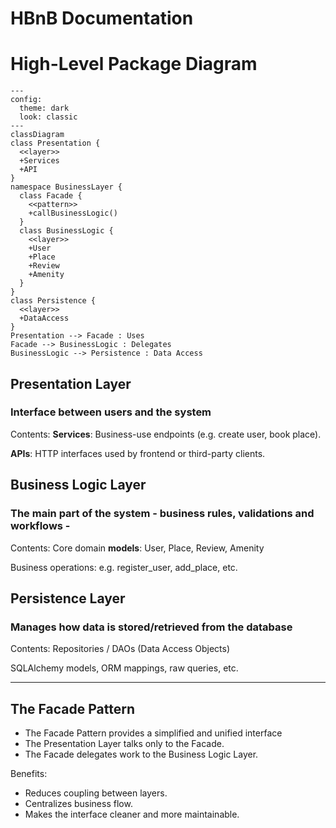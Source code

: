 # HBnB Documentation

# High-Level Package Diagram

```mermaid
---
config:
  theme: dark
  look: classic
---
classDiagram
class Presentation {
  <<layer>>
  +Services
  +API
}
namespace BusinessLayer {
  class Facade {
    <<pattern>>
    +callBusinessLogic()
  }
  class BusinessLogic {
    <<layer>>
    +User
    +Place
    +Review
    +Amenity
  }
}
class Persistence {
  <<layer>>
  +DataAccess
}
Presentation --> Facade : Uses
Facade --> BusinessLogic : Delegates
BusinessLogic --> Persistence : Data Access
```

## Presentation Layer

### Interface between users and the system

Contents:
**Services**: Business-use endpoints (e.g. create user, book place).

**APIs**: HTTP interfaces used by frontend or third-party clients.



## Business Logic Layer

### The main part of the system - business rules, validations and workflows -

Contents:
Core domain **models**: User, Place, Review, Amenity

Business operations: e.g. register_user, add_place, etc.



## Persistence Layer

### Manages how data is stored/retrieved from the database

Contents:
Repositories / DAOs (Data Access Objects)

SQLAlchemy models, ORM mappings, raw queries, etc.

---

## The Facade Pattern

- The Facade Pattern provides a simplified and unified interface
- The Presentation Layer talks only to the Facade.
- The Facade delegates work to the Business Logic Layer.

Benefits:
- Reduces coupling between layers.
- Centralizes business flow.
- Makes the interface cleaner and more maintainable.
